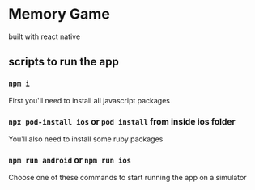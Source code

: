 # Memory Game 
built with react native


## scripts to run the app

### `npm i`
First you'll need to install all javascript packages

### `npx pod-install ios` or `pod install` from inside ios folder
You'll also need to install some ruby packages

### `npm run android` or `npm run ios`
Choose one of these commands to start running the app on a simulator

